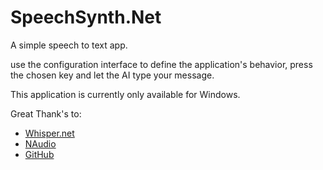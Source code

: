 # SpeechSynth.Net

A simple speech to text app.


use the configuration interface to define the application's behavior, press the chosen key and let the AI type your message.

This application is currently only available for Windows.

Great Thank's to:
- [Whisper.net](https://github.com/sandrohanea/whisper.net)
- [NAudio](https://github.com/naudio/NAudio)
- [GitHub](https://github.com)